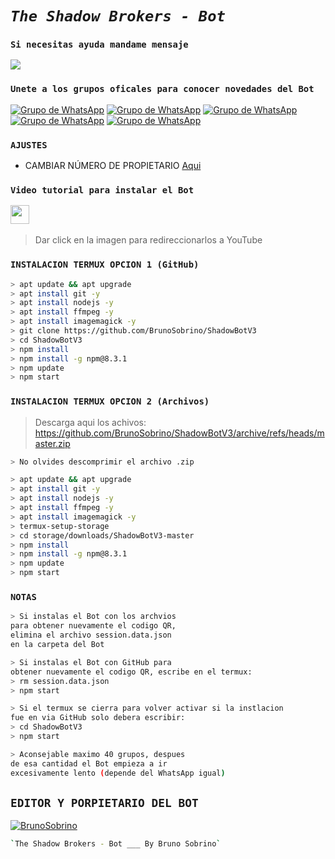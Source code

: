 # ***`The Shadow Brokers - Bot`***
### `Si necesitas ayuda mandame mensaje`
<a href="http://wa.me/5219996125657" target="blank"><img src="https://img.shields.io/badge/Whatsapp-30302f?style=flat&logo=whatsapp" /></a>
### `Unete a los grupos oficales para conocer novedades del Bot`
[![Grupo de WhatsApp](https://img.shields.io/badge/WhatsApp%20Group-25D366?style=for-the-badge&logo=whatsapp&logoColor=white)](https://chat.whatsapp.com/JlomZPEgo3bLmzjGUYPfyJ)
[![Grupo de WhatsApp](https://img.shields.io/badge/WhatsApp%20Group-25D366?style=for-the-badge&logo=whatsapp&logoColor=white)](https://chat.whatsapp.com/DbXBmsydWBE1ZN3EoY0hRs)
[![Grupo de WhatsApp](https://img.shields.io/badge/WhatsApp%20Group-25D366?style=for-the-badge&logo=whatsapp&logoColor=white)](https://chat.whatsapp.com/BW0P22xx7EGBTdH5IM851F)
[![Grupo de WhatsApp](https://img.shields.io/badge/WhatsApp%20Group-25D366?style=for-the-badge&logo=whatsapp&logoColor=white)](https://chat.whatsapp.com/FwEUGxkvZD85fIIp0gKyFC)
[![Grupo de WhatsApp](https://img.shields.io/badge/WhatsApp%20Group-25D366?style=for-the-badge&logo=whatsapp&logoColor=white)](https://chat.whatsapp.com/H7NUXdrGlFg20ae3bqgwlb)
### `AJUSTES`
- CAMBIAR NÚMERO DE PROPIETARIO [Aqui](https://github.com/BrunoSobrino/ShadowBot/blob/master/config.js)

### `Video tutorial para instalar el Bot`
<a href="https://www.youtube.com/watch?v=dP8-aaHinBE&t=55s"><img height="30" src="https://github.com/shanduy/ShanBot/blob/main/temples/youtube-logo-6-2.png?raw=true"></a>&nbsp;&nbsp;
> Dar click en la imagen para redireccionarlos a YouTube

### `INSTALACION TERMUX OPCION 1 (GitHub)`
```bash
> apt update && apt upgrade
> apt install git -y
> apt install nodejs -y
> apt install ffmpeg -y
> apt install imagemagick -y
> git clone https://github.com/BrunoSobrino/ShadowBotV3
> cd ShadowBotV3
> npm install
> npm install -g npm@8.3.1
> npm update
> npm start
```
### `INSTALACION TERMUX OPCION 2 (Archivos)`
> Descarga aqui los achivos: 
https://github.com/BrunoSobrino/ShadowBotV3/archive/refs/heads/master.zip
```bash
> No olvides descomprimir el archivo .zip
```
```bash
> apt update && apt upgrade
> apt install git -y
> apt install nodejs -y
> apt install ffmpeg -y
> apt install imagemagick -y
> termux-setup-storage
> cd storage/downloads/ShadowBotV3-master
> npm install
> npm install -g npm@8.3.1
> npm update
> npm start
```
### `NOTAS`
```bash
> Si instalas el Bot con los archvios
para obtener nuevamente el codigo QR,
elimina el archivo session.data.json
en la carpeta del Bot 

> Si instalas el Bot con GitHub para 
obtener nuevamente el codigo QR, escribe en el termux:
> rm session.data.json
> npm start 

> Si el termux se cierra para volver activar si la instlacion 
fue en via GitHub solo debera escribir:
> cd ShadowBotV3
> npm start 

> Aconsejable maximo 40 grupos, despues 
de esa cantidad el Bot empieza a ir 
excesivamente lento (depende del WhatsApp igual)
```
## `EDITOR Y PORPIETARIO DEL BOT` 
[![BrunoSobrino](https://avatars.githubusercontent.com/u/90165013?s=400&u=946f5c00c527c7e6fa2ef5148c6ad56270bb600e&v=4size=100)](https://avatars.githubusercontent.com/u/90165013?s=400&u=cdf7fd989e2a787c9f400545147865615c336002&v=4) 
```bash
`The Shadow Brokers - Bot ___ By Bruno Sobrino` 
```
